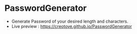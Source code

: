 # PasswordGenerator
- Generate Password of your desired length and characters.
- Live preview : https://creotove.github.io/PasswordGenerator
